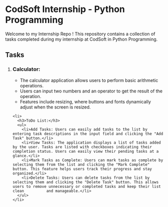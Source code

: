 <!DOCTYPE html>
<html lang="en">
<head>
  <meta charset="UTF-8">
  <meta name="viewport" content="width=device-width, initial-scale=1.0">
</head>
<body>
  <h1>CodSoft Internship - Python Programming</h1>
  <p>Welcome to my Internship Repo ! This repository contains a collection of tasks completed during my internship at CodSoft in Python Programming.</p>

  <h2>Tasks</h2>
  <ol>
    <li>
      <h3>Calculator:</h3>
      <ul>
        <li>The calculator application allows users to perform basic arithmetic operations.</li>
        <li>Users can input two numbers and an operator to get the result of the operation.</li>
        <li>Features include resizing, where buttons and fonts dynamically adjust when the screen is resized.</li>
      </ul>
    </li>

    <li>
      <h3>ToDo List:</h3>
      <ul>
        <li>Add Tasks: Users can easily add tasks to the list by entering task descriptions in the input field and clicking the "Add Task" button.</li>
        <li>View Tasks: The application displays a list of tasks added by the user. Tasks are listed with checkboxes indicating their completion status. Users can easily view their pending tasks at a               glance.</li>
        <li>Mark Tasks as Complete: Users can mark tasks as complete by selecting them from the list and clicking the "Mark Complete" button. This feature helps users track their progress and stay                  organized.</li>
        <li>Delete Tasks: Users can delete tasks from the list by selecting them and clicking the "Delete Task" button. This allows users to remove unnecessary or completed tasks and keep their list clean          and manageable.</li>
      </ul>
    </li>
  </ol>
</body>
</html>
